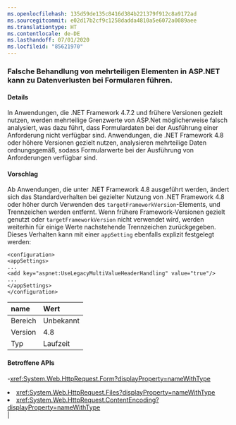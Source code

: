 ```yaml
---
ms.openlocfilehash: 135d59de135c8416d384b221379f912c8a9172ad
ms.sourcegitcommit: e02d17b2cf9c1258dadda4810a5e6072a0089aee
ms.translationtype: HT
ms.contentlocale: de-DE
ms.lasthandoff: 07/01/2020
ms.locfileid: "85621970"
---
```

### <a name="aspnet-incorrect-multipart-handling-may-result-in-lost-form-data"></a>Falsche Behandlung von mehrteiligen Elementen in ASP.NET kann zu Datenverlusten bei Formularen führen.

#### <a name="details"></a>Details

In Anwendungen, die .NET Framework 4.7.2 und frühere Versionen gezielt nutzen, werden mehrteilige Grenzwerte von ASP.Net möglicherweise falsch analysiert, was dazu führt, dass Formulardaten bei der Ausführung einer Anforderung nicht verfügbar sind. Anwendungen, die .NET Framework 4.8 oder höhere Versionen gezielt nutzen, analysieren mehrteilige Daten ordnungsgemäß, sodass Formularwerte bei der Ausführung von Anforderungen verfügbar sind.

#### <a name="suggestion"></a>Vorschlag

Ab Anwendungen, die unter .NET Framework 4.8 ausgeführt werden, ändert sich das Standardverhalten bei gezielter Nutzung von .NET Framework 4.8 oder höher durch Verwenden des <code>targetFrameworkVersion</code>-Elements, und Trennzeichen werden entfernt. Wenn frühere Framework-Versionen gezielt genutzt oder <code>targetFrameworkVersion</code> nicht verwendet wird, werden weiterhin für einige Werte nachstehende Trennzeichen zurückgegeben. Dieses Verhalten kann mit einer <code>appSetting</code> ebenfalls explizit festgelegt werden:<pre><code class="lang-xml">&lt;configuration&gt;&#13;&#10;&lt;appSettings&gt;&#13;&#10;...&#13;&#10;&lt;add key=&quot;aspnet:UseLegacyMultiValueHeaderHandling&quot;  value=&quot;true&quot;/&gt;&#13;&#10;...&#13;&#10;&lt;/appSettings&gt;&#13;&#10;&lt;/configuration&gt;&#13;&#10;</code></pre>

| name    | Wert       |
|:--------|:------------|
| Bereich   |Unbekannt|
|Version|4.8|
|Typ|Laufzeit

#### <a name="affected-apis"></a>Betroffene APIs

-<xref:System.Web.HttpRequest.Form?displayProperty=nameWithType></li><li><xref:System.Web.HttpRequest.Files?displayProperty=nameWithType></li><li><xref:System.Web.HttpRequest.ContentEncoding?displayProperty=nameWithType></li></ul>|
